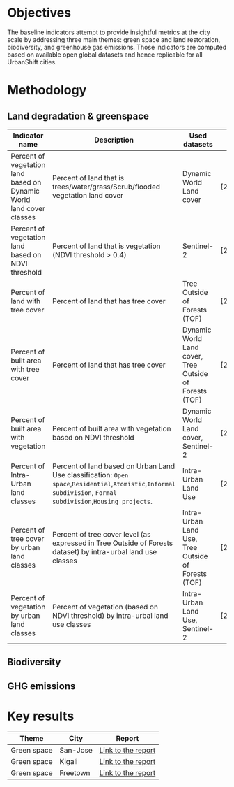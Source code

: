 # Objectives

The baseline indicators attempt to provide insightful metrics at the city scale by addressing three main themes: green space and land restoration, biodiversity, and greenhouse gas emissions. Those indicators are computed based on available open global datasets and hence replicable for all UrbanShift cities.

# Methodology

## Land degradation & greenspace

| Indicator name | Description | Used datasets | Years |
| ------- | ------- | ------- | ------- | 
| Percent of vegetation land based on Dynamic World land cover classes | Percent of land that is trees/water/grass/Scrub/flooded vegetation land cover | Dynamic World Land cover | [2016,2020] |
| Percent of vegetation land based on NDVI threshold | Percent of land that is vegetation (NDVI threshold > 0.4) | Sentinel-2 | [2016,2020] |
| Percent of land with tree cover | Percent of land that has tree cover | Tree Outside of Forests (TOF) | [2020] |
| Percent of built area with tree cover | Percent of land that has tree cover | Dynamic World Land cover, Tree Outside of Forests (TOF) | [2020] |
| Percent of built area with vegetation | Percent of built area with vegetation based on NDVI threshold | Dynamic World Land cover, Sentinel-2 | [2016,2020] |
| Percent of Intra-Urban land classes | Percent of land based on Urban Land Use classification: `Open space`,`Residential`,`Atomistic`,`Informal subdivision`, `Formal subdivision`,`Housing projects`. | Intra-Urban Land Use | [2020] |
| Percent of tree cover by urban land classes | Percent of tree cover level (as expressed in Tree Outside of Forests dataset) by intra-urbal land use classes | Intra-Urban Land Use, Tree Outside of Forests (TOF) | [2020] |
| Percent of vegetation by urban land classes | Percent of vegetation (based on NDVI threshold) by intra-urbal land use classes | Intra-Urban Land Use, Sentinel-2  | [2020] |

## Biodiversity

## GHG emissions


# Key results

| Theme | City | Report |
| --- | --- |--- |
| Green space | San-Jose | [Link to the report](https://cities-urbanshift.s3.eu-west-3.amazonaws.com/reports/UrbanShift-Greenspace-Indicators.html) |
| Green space | Kigali | [Link to the report](https://cities-urbanshift.s3.eu-west-3.amazonaws.com/reports/UrbanShift-Greenspace-Indicators-Kigali.html) |
| Green space | Freetown | [Link to the report](https://cities-urbanshift.s3.eu-west-3.amazonaws.com/reports/UrbanShift-Greenspace-Indicators-Freetown.html) |
